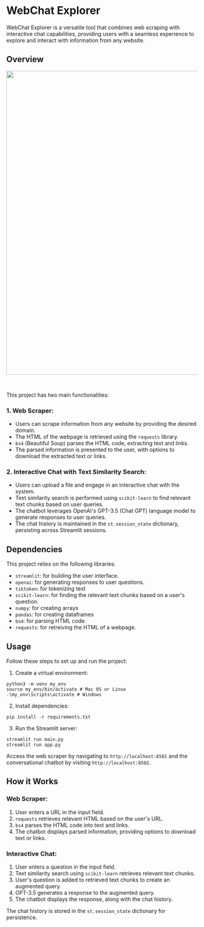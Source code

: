 # WebChat Explorer

WebChat Explorer is a versatile tool that combines web scraping with interactive chat capabilities, providing users with a seamless experience to explore and interact with information from any website.

## Overview

<div align="center"><img src="docs/WebChatExplorer.gif" width="800"></div>

&nbsp;

This project has two main functionalities:

### 1. Web Scraper:

* Users can scrape information from any website by providing the desired domain.
* The HTML of the webpage is retrieved using the `requests` library.
* `bs4` (Beautiful Soup) parses the HTML code, extracting text and links.
* The parsed information is presented to the user, with options to download the extracted text or links.

### 2. Interactive Chat with Text Similarity Search:

* Users can upload a file and engage in an interactive chat with the system.
* Text similarity search is performed using `scikit-learn` to find relevant text chunks based on user queries.
* The chatbot leverages OpenAI's GPT-3.5 (Chat GPT) language model to generate responses to user queries.
* The chat history is maintained in the `st.session_state` dictionary, persisting across Streamlit sessions.

## Dependencies

This project relies on the following libraries:
- `streamlit`: for building the user interface.
- `openai`: for generating responses to user questions.
- `tiktoken`: for tokenizing text
- `scikit-learn`: for finding the relevant text chunks based on a user's question.
- `numpy`: for creating arrays
- `pandas`: for creating dataframes
- `bs4`: for parsing HTML code.
- `requests`: for retreiving the HTML of a webpage.

## Usage

Follow these steps to set up and run the project:

1. Create a virtual environment:
```
python3 -m venv my_env
source my_env/bin/activate # Mac OS or Linux
.\my_env\Scripts\activate # Windows
```

2. Install dependencies:
```
pip install -r requirements.txt
```

3. Run the Streamlit server:
```
streamlit run main.py
streamlit run app.py
```

Access the web scraper by navigating to `http://localhost:8501` and the conversational chatbot by visiting `http://localhost:8502`. 

## How it Works

### Web Scraper:
1. User enters a URL in the input field.
2. `requests` retrieves relevant HTML based on the user's URL.
3. `bs4` parses the HTML code into text and links.
4. The chatbot displays parsed information, providing options to download text or links.

### Interactive Chat:
1. User enters a question in the input field.
2. Text similarity search using `scikit-learn` retrieves relevant text chunks.
3. User's question is added to retrieved text chunks to create an augmented query.
4. GPT-3.5 generates a response to the augmented query.
5. The chatbot displays the response, along with the chat history.

The chat history is stored in the `st.session_state` dictionary for persistence.